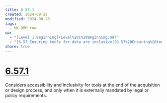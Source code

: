 ```yaml
---
title: 6.57.1
created: 2024-08-28
modified: 2024-08-28
tags:
  - UK-DMM_row
up:
  - "[Level 1 Beginning](Level%201%20Beginning.md)"
  - "[6.57 Ensuring tools for data are inclusive](6.57%20Ensuring%20tools%20for%20data%20are%20inclusive.md)"
share: true
---
```

# [6.57.1](6.57.1.md)

Considers accessibility and inclusivity for tools at the end of the acquisition or design process, and only when it is externally mandated by legal or policy requirements.
